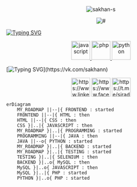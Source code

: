 <p align="center"> <img src="https://komarev.com/ghpvc/?username=sakhan-s&label=Profile%20views&color=0e75b6&style=for-the-badge" alt="sakhan-s" /> </p>
<p align="center"><img src="https://www.codewars.com/users/Sakhan/badges/large" alt="#" /> </p>

[![Typing SVG](https://readme-typing-svg.herokuapp.com?font=Ultra&size=70&duration=5000&color=F70707&center=true&vCenter=true&width=1920&height=270&lines=Developer)](https://www.weblancer.net/users/sakhan/)

<p align="center"> <a href="https://developer.mozilla.org/en-US/docs/Web/JavaScript" target="_blank" rel="noreferrer"> <img src="https://www.svgrepo.com/show/29753/javascript.svg" alt="javascript" width="50" height="50"/> </a> <a href="https://www.php.net" target="_blank" rel="noreferrer"> <img src="https://img.icons8.com/external-flaticons-lineal-color-flat-icons/344/external-php-web-development-flaticons-lineal-color-flat-icons.png" alt="php" width="50" height="50"/> </a> <a href="https://www.python.org" target="_blank" rel="noreferrer"> <img src="https://www.svgrepo.com/show/366496/text-x-python.svg" alt="python" width="50" height="50"/> </a> </p>




[![Typing SVG](https://readme-typing-svg.herokuapp.com?font=Ultra&size=50&duration=5000&color=F70707&center=true&vCenter=true&width=1920&height=180&lines=Contact+with+me+:)](https://vk.com/sakhann)

<p align="center">
<a href="https://www.linkedin.com/in/siradzhov/" target="blank"><img align="center" src="https://www.svgrepo.com/show/75820/linkedin.svg" alt="https://www.linkedin.com/in/sakhann/" height="50" width="50" /></a>
<a href="https://fb.com/https://www.facebook.com/24ssg" target="blank"><img align="center" src="https://www.svgrepo.com/show/111203/facebook.svg" alt="https://www.facebook.com/24ssg" height="50" width="50" /></a>
<a href="https://instagram.com/https://www.instagram.com/24.ssg" target="blank"><img align="center" src="https://www.svgrepo.com/show/349527/telegram.svg" alt="https://t.me/siradzhov" height="50" width="50" /></a>
 </p>
 
  
```mermaid
erDiagram
    MY_ROADMAP ||--|{ FRONTEND : started
    FRONTEND ||--|{ HTML : then
    HTML ||--|{ CSS : then
    CSS }|..|{ JAVASCRIPT : then
    MY_ROADMAP }|..|{ PROGRAMMING : started
    PROGRAMMING ||--|{ JAVA : then
    JAVA ||--o{ PYTHON : started
    MY_ROADMAP }|..|{ BACKEND : started
    MY_ROADMAP }|..|{ TESTING : started
    TESTING }|..|{ SELENIUM : then
    BACKEND }|..o{ MySQL : then
    MySQL }|..o{ JAVASCRIPT : then
    MySQL }|..|{ PHP : started
    PYTHON }|..o{ PHP : started
```
  
